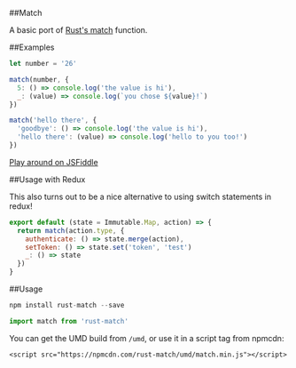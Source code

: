 ##Match

A basic port of [Rust's match](https://doc.rust-lang.org/book/match.html) function.

##Examples

```js
let number = '26'

match(number, {
  5: () => console.log('the value is hi'),
  _: (value) => console.log(`you chose ${value}!`)
})

match('hello there', {
  'goodbye': () => console.log('the value is hi'),
  'hello there': (value) => console.log('hello to you too!')
})
```

[Play around on JSFiddle](https://jsfiddle.net/2ct8d7r9/4/)

##Usage with Redux

This also turns out to be a nice alternative to using switch statements in redux!

```js
export default (state = Immutable.Map, action) => {
  return match(action.type, {
    authenticate: () => state.merge(action),
    setToken: () => state.set('token', 'test')
    _: () => state
  })
}
```

##Usage

```js
npm install rust-match --save

import match from 'rust-match'
```

You can get the UMD build from `/umd`, or use it in a script tag from npmcdn:

```
<script src="https://npmcdn.com/rust-match/umd/match.min.js"></script>
```
